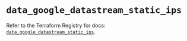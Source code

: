 # `data_google_datastream_static_ips`

Refer to the Terraform Registry for docs: [`data_google_datastream_static_ips`](https://registry.terraform.io/providers/hashicorp/google/6.35.0/docs/data-sources/datastream_static_ips).
